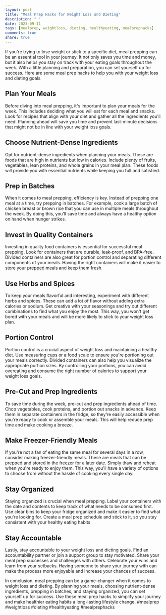 ```yaml
---
layout: post
title: "Meal Prep Hacks for Weight Loss and Dieting"
description: " "
date: 2023-09-11
tags: [mealprep, weightloss, dieting, healthyeating, mealprephacks]
comments: true
share: true
---
```


If you're trying to lose weight or stick to a specific diet, meal prepping can be an essential tool in your journey. It not only saves you time and money, but it also helps you stay on track with your eating goals throughout the week. With a little planning and preparation, you can set yourself up for success. Here are some meal prep hacks to help you with your weight loss and dieting goals.

## Plan Your Meals

Before diving into meal prepping, it's important to plan your meals for the week. This includes deciding what you will eat for each meal and snacks. Look for recipes that align with your diet and gather all the ingredients you'll need. Planning ahead will save you time and prevent last-minute decisions that might not be in line with your weight loss goals.

## Choose Nutrient-Dense Ingredients

Opt for nutrient-dense ingredients when planning your meals. These are foods that are high in nutrients but low in calories. Include plenty of fruits, vegetables, lean proteins, and whole grains in your meal plan. These foods will provide you with essential nutrients while keeping you full and satisfied.

## Prep in Batches

When it comes to meal prepping, efficiency is key. Instead of prepping one meal at a time, try prepping in batches. For example, cook a large batch of chicken breast or brown rice that you can use in multiple meals throughout the week. By doing this, you'll save time and always have a healthy option on hand when hunger strikes.

## Invest in Quality Containers

Investing in quality food containers is essential for successful meal prepping. Look for containers that are durable, leak-proof, and BPA-free. Divided containers are also great for portion control and separating different components of your meals. Having the right containers will make it easier to store your prepped meals and keep them fresh.

## Use Herbs and Spices

To keep your meals flavorful and interesting, experiment with different herbs and spices. These can add a lot of flavor without adding extra calories or sodium. Get creative with your seasonings and try out different combinations to find what you enjoy the most. This way, you won't get bored with your meals and will be more likely to stick to your weight loss plan.

## Portion Control

Portion control is a crucial aspect of weight loss and maintaining a healthy diet. Use measuring cups or a food scale to ensure you're portioning out your meals correctly. Divided containers can also help you visualize the appropriate portion sizes. By controlling your portions, you can avoid overeating and consume the right number of calories to support your weight loss goals.

## Pre-Cut and Prep Ingredients

To save time during the week, pre-cut and prep ingredients ahead of time. Chop vegetables, cook proteins, and portion out snacks in advance. Keep them in separate containers in the fridge, so they're easily accessible when you're ready to cook or assemble your meals. This will help reduce prep time and make cooking a breeze.

## Make Freezer-Friendly Meals

If you're not a fan of eating the same meal for several days in a row, consider making freezer-friendly meals. These are meals that can be prepped and stored in the freezer for a later date. Simply thaw and reheat when you're ready to enjoy them. This way, you'll have a variety of options to choose from without the hassle of cooking every single day.

## Stay Organized

Staying organized is crucial when meal prepping. Label your containers with the date and contents to keep track of what needs to be consumed first. Use clear bins to keep your fridge organized and make it easier to find what you're looking for. Create a meal prep schedule and stick to it, so you stay consistent with your healthy eating habits.

## Stay Accountable

Lastly, stay accountable to your weight loss and dieting goals. Find an accountability partner or join a support group to stay motivated. Share your meal prep successes and challenges with others. Celebrate your wins and learn from your setbacks. Having someone to share your journey with can make the process more enjoyable and increase your chances of success.

In conclusion, meal prepping can be a game-changer when it comes to weight loss and dieting. By planning your meals, choosing nutrient-dense ingredients, prepping in batches, and staying organized, you can set yourself up for success. Use these meal prep hacks to simplify your journey and make healthier eating habits a long-lasting lifestyle change. #mealprep #weightloss #dieting #healthyeating #mealprephacks